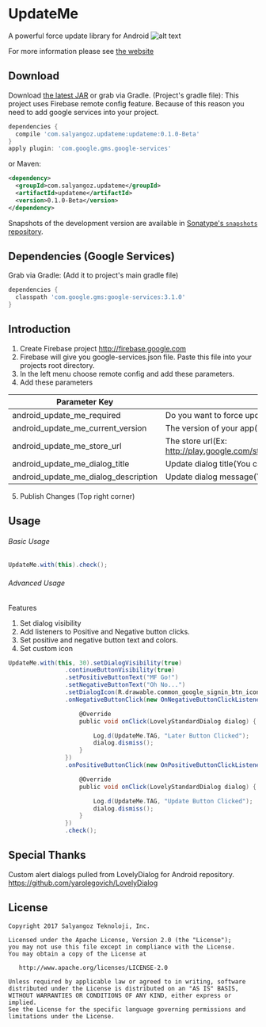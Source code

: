 UpdateMe
=======

A powerful force update library for Android
![alt text](http://www.salyangoz.com.tr/updateme/sample.png)

For more information please see [the website][1]

Download
--------

Download [the latest JAR][2] or grab via Gradle. (Project's gradle file):
This project uses Firebase remote config feature. Because of this reason you need to add google services into your project.
```groovy
dependencies {
  compile 'com.salyangoz.updateme:updateme:0.1.0-Beta'
}
apply plugin: 'com.google.gms.google-services'
```
or Maven:
```xml
<dependency>
  <groupId>com.salyangoz.updateme</groupId>
  <artifactId>updateme</artifactId>
  <version>0.1.0-Beta</version>
</dependency>
```

Snapshots of the development version are available in [Sonatype's `snapshots` repository][snap].

Dependencies (Google Services)
--------

Grab via Gradle: (Add it to project's main gradle file)

```groovy
dependencies {
  classpath 'com.google.gms:google-services:3.1.0'
}
```

Introduction
--------

1. Create Firebase project http://firebase.google.com 
2. Firebase will give you google-services.json file. Paste this file into your projects root directory.
3. In the left menu choose remote config and add these parameters.
4. Add these parameters

| Parameter Key  | Default Value |
| ------------- | ------------- |
| android_update_me_required  | Do you want to force update App (Ex: false|true)  |
| android_update_me_current_version  | The version of your app(Ex: 1.0.0)  |
| android_update_me_store_url  | The store url(Ex: http://play.google.com/store/apps/com.salyangoz.torrentfinder)  |
| android_update_me_dialog_title  | Update dialog title(You can leave blank)  |
| android_update_me_dialog_description  | Update dialog message(You can leave blank)  |

5. Publish Changes (Top right corner)

Usage
--------

###### Basic Usage

```groovy
UpdateMe.with(this).check();
```

###### Advanced Usage
Features
1. Set dialog visibility
2. Add listeners to Positive and Negative button clicks. 
3. Set positive and negative button text and colors. 
4. Set custom icon 

```groovy
UpdateMe.with(this, 30).setDialogVisibility(true)
                .continueButtonVisibility(true)
                .setPositiveButtonText("MF Go!")
                .setNegativeButtonText("Oh No...")
                .setDialogIcon(R.drawable.common_google_signin_btn_icon_dark)
                .onNegativeButtonClick(new OnNegativeButtonClickListener() {

                    @Override
                    public void onClick(LovelyStandardDialog dialog) {

                        Log.d(UpdateMe.TAG, "Later Button Clicked");
                        dialog.dismiss();
                    }
                })
                .onPositiveButtonClick(new OnPositiveButtonClickListener() {

                    @Override
                    public void onClick(LovelyStandardDialog dialog) {

                        Log.d(UpdateMe.TAG, "Update Button Clicked");
                        dialog.dismiss();
                    }
                })
                .check();
```

Special Thanks
--------
Custom alert dialogs pulled from LovelyDialog for Android repository. https://github.com/yarolegovich/LovelyDialog


License
--------

    Copyright 2017 Salyangoz Teknoloji, Inc.

    Licensed under the Apache License, Version 2.0 (the "License");
    you may not use this file except in compliance with the License.
    You may obtain a copy of the License at

       http://www.apache.org/licenses/LICENSE-2.0

    Unless required by applicable law or agreed to in writing, software
    distributed under the License is distributed on an "AS IS" BASIS,
    WITHOUT WARRANTIES OR CONDITIONS OF ANY KIND, either express or implied.
    See the License for the specific language governing permissions and
    limitations under the License.


 [1]: http://salyangoz.github.io/updateme/
 [2]: https://search.maven.org/remote_content?g=com.salyangoz.updateme&a=updateme&v=LATEST
 [snap]: https://oss.sonatype.org/content/repositories/snapshots/
